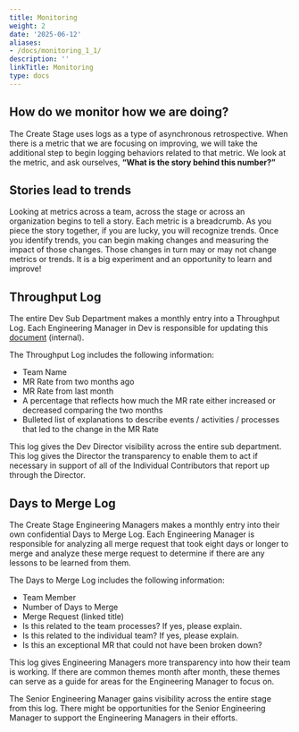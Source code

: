 ```yaml
---
title: Monitoring
weight: 2
date: '2025-06-12'
aliases:
- /docs/monitoring_1_1/
description: ''
linkTitle: Monitoring
type: docs
---
```


## How do we monitor how we are doing?

The Create Stage uses logs as a type of asynchronous retrospective.  When there is a metric that we are focusing on improving, we will take the additional step to begin logging behaviors related to that metric.  We look at the metric, and ask ourselves, **“What is the story behind this number?”**

## Stories lead to trends

Looking at metrics across a team, across the stage or across an organization begins to tell a story.  Each metric is a breadcrumb. As you piece the story together, if you are lucky, you will recognize trends.  Once you identify trends, you can begin making changes and measuring the impact of those changes.  Those changes in turn may or may not change metrics or trends.  It is a big experiment and an opportunity to learn and improve!

## Throughput Log

The entire Dev Sub Department makes a monthly entry into a Throughput Log.  Each Engineering Manager in Dev is responsible for updating this [document](https://docs.google.com/document/d/1i86_FNDNe2kX9krju5YOOkFCmqN2txFVlFEzH2nuknY/edit#heading=h.7f7vegoxp3x6) (internal).  

The Throughput Log includes the following information:

- Team Name
- MR Rate from two months ago
- MR Rate from last month
- A percentage that reflects how much the MR rate either increased or decreased comparing the two months
- Bulleted list of explanations to describe events / activities / processes that led to the change in the MR Rate

This log gives the Dev Director visibility across the entire sub department.  This log gives the Director the transparency to enable them to act if necessary in support of all of the Individual Contributors that report up through the Director.

## Days to Merge Log

The Create Stage Engineering Managers makes a monthly entry into their own confidential Days to Merge Log.  Each Engineering Manager is responsible for analyzing all merge request that took eight days or longer to merge and analyze these merge request to determine if there are any lessons to be learned from them.  

The Days to Merge Log includes the following information:

- Team Member
- Number of Days to Merge
- Merge Request (linked title)
- Is this related to the team processes? If yes, please explain.
- Is this related to the individual team? If yes, please explain.
- Is this an exceptional MR that could not have been broken down?

This log gives Engineering Managers more transparency into how their team is working. If there are common themes month after month, these themes can serve as a guide for areas for the Engineering Manager to focus on.

The Senior Engineering Manager gains visibility across the entire stage from this log.  There might be opportunities for the Senior Engineering Manager to support the Engineering Managers in their efforts.
